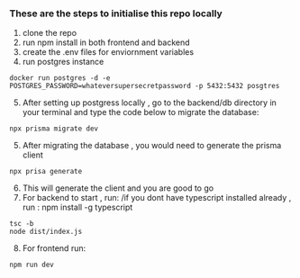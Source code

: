 ### These are the steps to initialise this repo locally

1) clone the repo
2) run npm install in both frontend and backend
3) create the .env files for enviornment variables
4) run postgres instance 
```
docker run postgres -d -e POSTGRES_PASSWORD=whateversupersecretpassword -p 5432:5432 posgtres
```
5) After setting up postgress locally , go to the backend/db directory in your terminal and type the code below to migrate the database:
```
npx prisma migrate dev
```
5) After migrating the database , you would need to generate the prisma client 
```
npx prisa generate
```
6) This will generate the client and you are good to go
7) For backend to start , run:  /if you dont have typescript installed already , run : npm install -g typescript
```
tsc -b
node dist/index.js
```
8) For frontend run:
```
npm run dev
```

